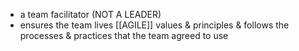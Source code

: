 - a team facilitator (NOT A LEADER)
- ensures the team lives [[AGILE]] values & principles & follows the processes & practices that the team agreed to use